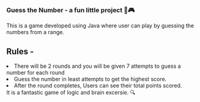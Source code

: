 ### Guess the Number - a fun little project  🚀🎮
This is a game developed using Java where user can play by guessing the numbers from a range.
## Rules - 
<li> There will be 2 rounds and you will be given 7 attempts to guess a number for each round</li> 
<li> Guess the number in least attempts to get the highest score. </li>
<li> After the round completes, Users can see their total points scored. </li>
It is a fantastic game of logic and brain excersie. 🔍
